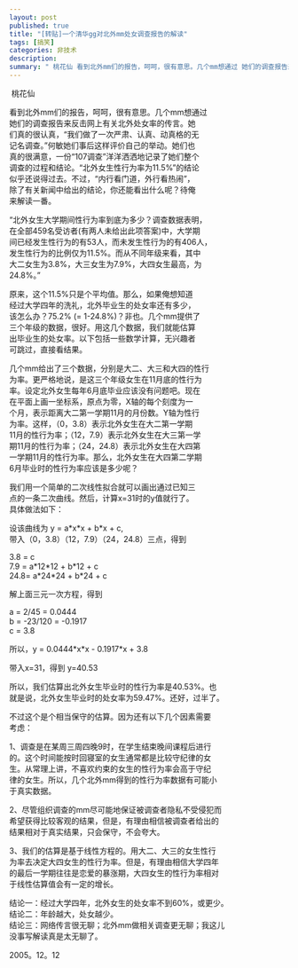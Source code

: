 ```yaml
---
layout: post
published: true
title: "[转贴]一个清华gg对北外mm处女调查报告的解读"
tags: [搞笑]
categories: 非技术    
description: 
summary: " 桃花仙 看到北外mm们的报告，呵呵，很有意思。几个mm想通过 她们的调查报告来反击网上有关北外处女率的传言。她 们真的很认真，“我们做了一次严肃、认真、动真格的无 记名调查。”何敏她们事后这样评价自己的举动。她们也 真的很满意，一份“10"
---
```

 桃花仙  
  
  
看到北外mm们的报告，呵呵，很有意思。几个mm想通过  
她们的调查报告来反击网上有关北外处女率的传言。她  
们真的很认真，“我们做了一次严肃、认真、动真格的无  
记名调查。”何敏她们事后这样评价自己的举动。她们也  
真的很满意，一份“107调查”洋洋洒洒地记录了她们整个  
调查的过程和结论。“北外女生性行为率为11.5%”的结论  
似乎还说得过去。不过，“内行看门道，外行看热闹”，  
除了有关新闻中给出的结论，你还能看出什么呢？待俺  
来解读一番。  
  
“北外女生大学期间性行为率到底为多少？调查数据表明，  
在全部459名受访者(有两人未给出此项答案)中，大学期  
间已经发生性行为的有53人，而未发生性行为的有406人，  
发生性行为的比例仅为11.5%。而从不同年级来看，其中  
大二女生为3.8%，大三女生为7.9%，大四女生最高，为  
24.8%。”  
  
原来，这个11.5%只是个平均值。那么，如果俺想知道  
经过大学四年的洗礼，北外毕业生的处女率还有多少，  
该怎么办？75.2% (= 1-24.8%)？非也。几个mm提供了  
三个年级的数据，很好。用这几个数据，我们就能估算  
出毕业生的处女率。以下包括一些数学计算，无兴趣者  
可跳过，直接看结果。  
  
几个mm给出了三个数据，分别是大二、大三和大四的性行  
为率。更严格地说，是这三个年级女生在11月底的性行为  
率。设定北外女生每年6月底毕业应该没有问题吧。现在  
在平面上画一坐标系，原点为零，X轴的每个刻度为一  
个月，表示距离大二第一学期11月的月份数。Y轴为性行  
为率。这样，（0，3.8）表示北外女生在大二第一学期  
11月的性行为率；（12，7.9）表示北外女生在大三第一学  
期11月的性行为率；（24，24.8）表示北外女生在大四第  
一学期11月的性行为率。那么，北外女生在大四第二学期  
6月毕业时的性行为率应该是多少呢？  
  
我们用一个简单的二次线性拟合就可以画出通过已知三  
点的一条二次曲线。然后，计算x=31时的y值就行了。  
具体做法如下：  
  
设该曲线为 y = a\*x\*x + b\*x + c,  
带入（0，3.8）（12，7.9）（24，24.8）三点，得到  
  
3.8 = c  
7.9 = a\*12\*12 + b\*12 + c  
24.8= a\*24\*24 + b\*24 + c  
  
解上面三元一次方程，得到  
  
a = 2/45 = 0.0444  
b = -23/120 = -0.1917  
c = 3.8  
  
所以，y = 0.0444\*x\*x - 0.1917\*x + 3.8  
  
带入x=31，得到 y=40.53  
  
所以，我们估算出北外女生毕业时的性行为率是40.53%。也  
就是说，北外女生毕业时的处女率为59.47%。还好，过半了。  
  
不过这个是个相当保守的估算。因为还有以下几个因素需要  
考虑：  
  
1、调查是在某周三周四晚9时，在学生结束晚间课程后进行  
的。这个时间能按时回寝室的女生通常都是比较守纪律的女  
生。从常理上讲，不喜欢约束的女生的性行为率会高于守纪  
律的女生。所以，几个北外mm得到的性行为率数据有可能小  
于真实数据。  
  
2、尽管组织调查的mm尽可能地保证被调查者隐私不受侵犯而  
希望获得比较客观的结果，但是，有理由相信被调查者给出的  
结果相对于真实结果，只会保守，不会夸大。  
  
3、我们的估算是基于线性方程的。用大二、大三的女生性行  
为率去决定大四女生的性行为率。但是，有理由相信大学四年  
的最后一学期往往是恋爱的暴涨期，大四女生的性行为率相对  
于线性估算值会有一定的增长。  
  
结论一：经过大学四年，北外女生的处女率不到60%，或更少。  
结论二：年龄越大，处女越少。  
结论三：网络传言很无聊；北外mm做相关调查更无聊；我这儿  
没事写解读真是太无聊了。  
  
2005。12。12

 